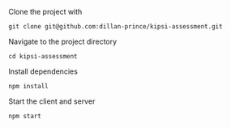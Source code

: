 Clone the project with 
```
git clone git@github.com:dillan-prince/kipsi-assessment.git
```
Navigate to the project directory
```
cd kipsi-assessment
```
Install dependencies
```
npm install
```
Start the client and server
```
npm start
```
